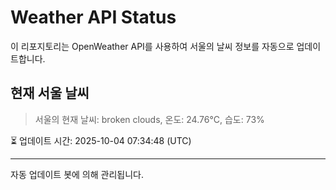 
# Weather API Status

이 리포지토리는 OpenWeather API를 사용하여 서울의 날씨 정보를 자동으로 업데이트합니다.

## 현재 서울 날씨
> 서울의 현재 날씨: broken clouds, 온도: 24.76°C, 습도: 73%

⏳ 업데이트 시간: 2025-10-04 07:34:48 (UTC)

---
자동 업데이트 봇에 의해 관리됩니다.
